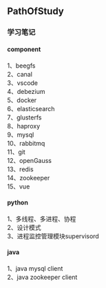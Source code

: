 ## PathOfStudy
### 学习笔记  
#### component
1、beegfs  
2、canal  
3、vscode  
4、debezium  
5、docker  
6、elasticsearch  
7、glusterfs  
8、haproxy  
9、mysql  
10、rabbitmq  
11、git  
12、openGauss  
13、redis  
14、zookeeper  
15、vue  





#### python
1、多线程、多进程、协程  
2、设计模式  
3、进程监控管理模块supervisord  

#### java
1、java mysql client  
2、java zookeeper client


